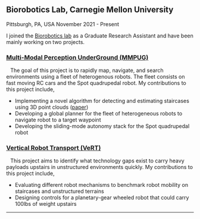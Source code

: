 <div class="researchs">
    <h2> Biorobotics Lab, Carnegie Mellon University </h2>
    <p> <i class="fas fa-map-marker-alt" style="color: #960a0a" aria-hidden="true"></i> Pittsburgh, PA, USA <i class="fa fa-fw fa-calendar" aria-hidden="true"></i> November 2021 - Present </p>
    <p style="margin-top:0.25em">  I joined the <a href="https://biorobotics.ri.cmu.edu/" rel="permalink" target="_blank">Biorobotics lab</a> as a Graduate Research Assistant and have been mainly working on two projects. 
    <h3> <a href="https://www.ri.cmu.edu/project/mmpug-multi-model-perception-uber-good/" rel="permalink" target="_blank">Multi-Modal Perception UnderGround (MMPUG)</a> <i class="fas fa-external-link-alt" style="font-size: small;"></i> </h3>
    &ensp; The goal of this project is to rapidly map, navigate, and search environments using a fleet of heterogenous robots. The fleet consists on fast moving RC cars and the Spot quadrupedal robot. My contributions to this project include,
    <ul style="margin-block-end: 0.5em">
        <li> Implementing a novel algorithm for detecting and estimating staircases using 3D point clouds (<a href="https://arxiv.org/abs/2211.00610" rel="permalink" target="_blank">paper</a>) </li>
        <li> Developing a global planner for the fleet of heterogeneous robots to navigate robot to a target waypoint </li>
        <li> Developing the sliding-mode autonomy stack for the Spot quadrupedal robot</li>
    </ul>
    <h3> <a href="https://biorobotics.ri.cmu.edu/research/VerticalRobotTransportVeRT.php" rel="permalink" target="_blank">Vertical Robot Transport (VeRT)</a>  <i class="fas fa-external-link-alt" style="font-size: small;"></i></h3>
     &ensp; This project aims to identify what technology gaps exist to carry heavy payloads upstairs in unstructured environments quickly. My contributions to this project include,
        <ul>
            <li> Evaluating different robot mechanisms to benchmark robot mobility on staircases and unstructured terrains </li>
            <li> Designing controls for a planetary-gear wheeled robot that could carry 100lbs of weight upstairs</li>
        </ul>
    </p>
</div>
<hr />
